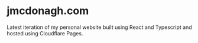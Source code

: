 
# jmcdonagh.com

Latest iteration of my personal website built using React and Typescript and hosted using Cloudflare Pages.
